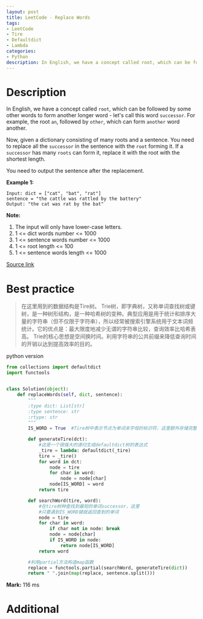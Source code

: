 ```yaml
---
layout: post
title: LeetCode - Replace Words
tags:
- LeetCode
- Tire
- Defaultdict
- Lambda
categories:
- Python
description: In English, we have a concept called root, which can be followed by some other words to form another longer word - let's call this word successor. For example, the root an, followed by other, which can form another word another.
---
```



# Description
In English, we have a concept called `root`, which can be followed by some other words to form another longer word - let's call this word `successor`. For example, the root `an`, followed by `other`, which can form `another` word another.

Now, given a dictionary consisting of many roots and a sentence. You need to replace all the `successor` in the sentence with the `root` forming it. If a `successor` has many `roots` can form it, replace it with the root with the shortest length.

You need to output the sentence after the replacement.

**Example 1:**
```
Input: dict = ["cat", "bat", "rat"]
sentence = "the cattle was rattled by the battery"
Output: "the cat was rat by the bat"
```

**Note:**
1. The input will only have lower-case letters.
2. 1 <= dict words number <= 1000
3. 1 <= sentence words number <= 1000
4. 1 <= root length <= 100
5. 1 <= sentence words length <= 1000

[Source link](https://leetcode.com/problems/replace-words/description/)


# Best practice

>在这里用到的数据结构是Tire树。
Trie树，即字典树，又称单词查找树或键树，是一种树形结构，是一种哈希树的变种。典型应用是用于统计和排序大量的字符串（但不仅限于字符串），所以经常被搜索引擎系统用于文本词频统计。它的优点是：最大限度地减少无谓的字符串比较，查询效率比哈希表高。
Trie的核心思想是空间换时间。利用字符串的公共前缀来降低查询时间的开销以达到提高效率的目的。


python version

```python
from collections import defaultdict
import functools


class Solution(object):
    def replaceWords(self, dict, sentence):
        """
        :type dict: List[str]
        :type sentence: str
        :rtype: str
        """
        IS_WORD = True  #Tire树中表示节点为单词末字母的标识符，这里额外存储完整单词

        def generateTire(dct):
            #这是一个很强大的递归生成defaultdict树的表达式
            _tire = lambda: defaultdict(_tire)
            tire = _tire()
            for word in dct:
                node = tire
                for char in word:
                    node = node[char]
                node[IS_WORD] = word
            return tire

        def searchWord(tire, word):
            #在tire树种查找到最短的单词successor，这里
            #只要遇到IS_WORD键就返回查到的单词
            node = tire
            for char in word:
                if char not in node: break
                node = node[char]
                if IS_WORD in node:
                    return node[IS_WORD]
            return word

        #利用partial方法构造map函数
        replace = functools.partial(searchWord, generateTire(dict))
        return " ".join(map(replace, sentence.split()))
```

**Mark:** 116 ms


# Additional
